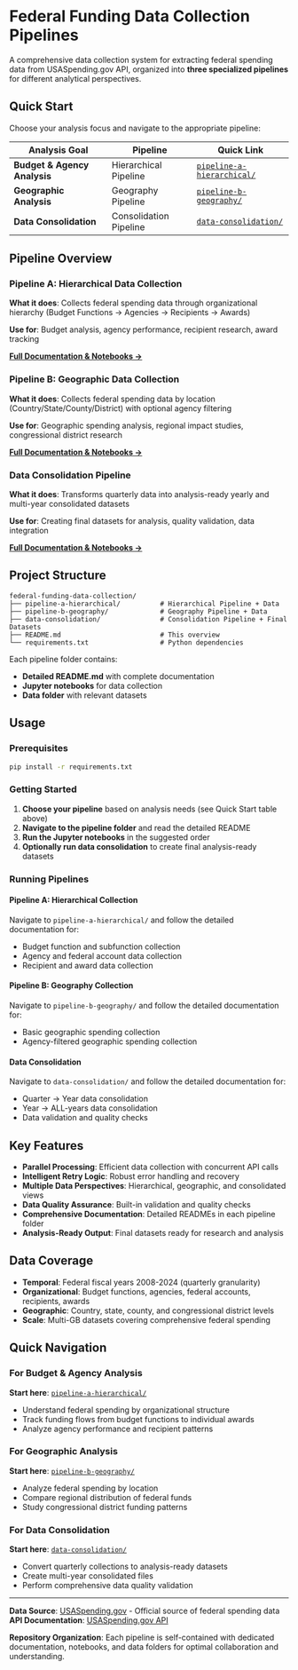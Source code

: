 # Federal Funding Data Collection Pipelines

A comprehensive data collection system for extracting federal spending data from USASpending.gov API, organized into **three specialized pipelines** for different analytical perspectives.

## Quick Start

Choose your analysis focus and navigate to the appropriate pipeline:

| Analysis Goal | Pipeline | Quick Link |
|---------------|----------|------------|
| **Budget & Agency Analysis** | Hierarchical Pipeline | [`pipeline-a-hierarchical/`](pipeline-a-hierarchical/) |
| **Geographic Analysis** | Geography Pipeline | [`pipeline-b-geography/`](pipeline-b-geography/) |
| **Data Consolidation** | Consolidation Pipeline | [`data-consolidation/`](data-consolidation/) |

## Pipeline Overview

### Pipeline A: Hierarchical Data Collection
**What it does**: Collects federal spending data through organizational hierarchy (Budget Functions → Agencies → Recipients → Awards)

**Use for**: Budget analysis, agency performance, recipient research, award tracking

**[Full Documentation & Notebooks →](pipeline-a-hierarchical/)**

### Pipeline B: Geographic Data Collection  
**What it does**: Collects federal spending data by location (Country/State/County/District) with optional agency filtering

**Use for**: Geographic spending analysis, regional impact studies, congressional district research

**[Full Documentation & Notebooks →](pipeline-b-geography/)**

### Data Consolidation Pipeline
**What it does**: Transforms quarterly data into analysis-ready yearly and multi-year consolidated datasets

**Use for**: Creating final datasets for analysis, quality validation, data integration

**[Full Documentation & Notebooks →](data-consolidation/)**

## Project Structure

```
federal-funding-data-collection/
├── pipeline-a-hierarchical/          # Hierarchical Pipeline + Data
├── pipeline-b-geography/             # Geography Pipeline + Data
├── data-consolidation/               # Consolidation Pipeline + Final Datasets
├── README.md                         # This overview
└── requirements.txt                  # Python dependencies
```

Each pipeline folder contains:
- **Detailed README.md** with complete documentation
- **Jupyter notebooks** for data collection
- **Data folder** with relevant datasets

## Usage

### Prerequisites
```bash
pip install -r requirements.txt
```

### Getting Started

1. **Choose your pipeline** based on analysis needs (see Quick Start table above)
2. **Navigate to the pipeline folder** and read the detailed README
3. **Run the Jupyter notebooks** in the suggested order
4. **Optionally run data consolidation** to create final analysis-ready datasets

### Running Pipelines

#### Pipeline A: Hierarchical Collection
Navigate to `pipeline-a-hierarchical/` and follow the detailed documentation for:
- Budget function and subfunction collection
- Agency and federal account data collection  
- Recipient and award data collection

#### Pipeline B: Geography Collection
Navigate to `pipeline-b-geography/` and follow the detailed documentation for:
- Basic geographic spending collection
- Agency-filtered geographic spending collection

#### Data Consolidation
Navigate to `data-consolidation/` and follow the detailed documentation for:
- Quarter → Year data consolidation
- Year → ALL-years data consolidation
- Data validation and quality checks

## Key Features

- **Parallel Processing**: Efficient data collection with concurrent API calls
- **Intelligent Retry Logic**: Robust error handling and recovery
- **Multiple Data Perspectives**: Hierarchical, geographic, and consolidated views
- **Data Quality Assurance**: Built-in validation and quality checks
- **Comprehensive Documentation**: Detailed READMEs in each pipeline folder
- **Analysis-Ready Output**: Final datasets ready for research and analysis

## Data Coverage

- **Temporal**: Federal fiscal years 2008-2024 (quarterly granularity)
- **Organizational**: Budget functions, agencies, federal accounts, recipients, awards
- **Geographic**: Country, state, county, and congressional district levels
- **Scale**: Multi-GB datasets covering comprehensive federal spending

## Quick Navigation

### For Budget & Agency Analysis
**Start here**: [`pipeline-a-hierarchical/`](pipeline-a-hierarchical/)
- Understand federal spending by organizational structure
- Track funding flows from budget functions to individual awards
- Analyze agency performance and recipient patterns

### For Geographic Analysis  
**Start here**: [`pipeline-b-geography/`](pipeline-b-geography/)
- Analyze federal spending by location
- Compare regional distribution of federal funds
- Study congressional district funding patterns

### For Data Consolidation
**Start here**: [`data-consolidation/`](data-consolidation/)
- Convert quarterly collections to analysis-ready datasets
- Create multi-year consolidated files
- Perform comprehensive data quality validation

---

**Data Source**: [USASpending.gov](https://www.usaspending.gov/) - Official source of federal spending data  
**API Documentation**: [USASpending.gov API](https://api.usaspending.gov/)

**Repository Organization**: Each pipeline is self-contained with dedicated documentation, notebooks, and data folders for optimal collaboration and understanding.
